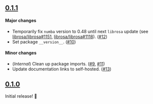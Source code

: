 ## [0.1.1](https://github.com/eonu/sigment/releases/tag/v0.1.1)

#### Major changes

- Temporarily fix `numba` version to 0.48 until next `librosa` update (see [librosa/librosa#1151](https://github.com/librosa/librosa/issues/1152), [librosa/librosa#1118](https://github.com/librosa/librosa/pull/1118)). ([#12](https://github.com/eonu/sigment/pull/12))
- Set package `__version__`. ([#10](https://github.com/eonu/sigment/pull/10))

#### Minor changes

- (_Internal_) Clean up package imports. ([#9](https://github.com/eonu/sigment/pull/9), [#11](https://github.com/eonu/sigment/pull/11))
- Update documentation links to self-hosted. ([#13](https://github.com/eonu/sigment/pull/13))

## [0.1.0](https://github.com/eonu/sigment/releases/tag/v0.1.0)

Initial release! 🎉